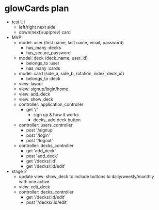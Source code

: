 # glowCards plan
* test UI
  * left/right next side
  * down(next)/up(prev) card
* MVP
  * model: user (first name, last name, email, password)
    * has_many :decks
    * has_secure_password
  * model: deck (deck_name, user_id)
    * belongs_to :user
    * has_many :cards
  * model: card (side_a, side_b, rotation, index, deck_id)
    * belongs_to :deck
  * view: layout
  * view: signup/login/home
  * view: add_deck
  * view: show_deck
  * controller: application_controller
    * get '/'
      * sign up & how it works
      * decks, add deck button
  * controller: users_controller
    * post '/signup'
    * post '/login'
    * post '/logout'
  * controller: decks_controller
    * get 'add_deck'
    * post 'add_deck'
    * get '/decks/:id'
    * get '/decks/:id/edit'
* stage 2
  * update view: show_deck to include buttons to daily/weekly/monthly with one active
  * view: edit_deck
  * controller: decks_controller
    * get '/decks/:id/edit'
    * post '/decks/:id/edit'
